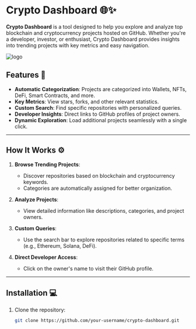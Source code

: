 # Crypto Dashboard 🌐✨

**Crypto Dashboard** is a tool designed to help you explore and analyze top blockchain and cryptocurrency projects hosted on GitHub. Whether you're a developer, investor, or enthusiast, Crypto Dashboard provides insights into trending projects with key metrics and easy navigation.

![logo](https://github.com/user-attachments/assets/d46730a4-e20d-4491-ae9f-bc6309b639b7)


## Features 🚀

- **Automatic Categorization**: Projects are categorized into Wallets, NFTs, DeFi, Smart Contracts, and more.
- **Key Metrics**: View stars, forks, and other relevant statistics.
- **Custom Search**: Find specific repositories with personalized queries.
- **Developer Insights**: Direct links to GitHub profiles of project owners.
- **Dynamic Exploration**: Load additional projects seamlessly with a single click.

---

## How It Works ⚙️

1. **Browse Trending Projects**:
   - Discover repositories based on blockchain and cryptocurrency keywords.
   - Categories are automatically assigned for better organization.

2. **Analyze Projects**:
   - View detailed information like descriptions, categories, and project owners.

3. **Custom Queries**:
   - Use the search bar to explore repositories related to specific terms (e.g., Ethereum, Solana, DeFi).

4. **Direct Developer Access**:
   - Click on the owner's name to visit their GitHub profile.

---

## Installation 💻

1. Clone the repository:
   ```bash
   git clone https://github.com/your-username/crypto-dashboard.git
